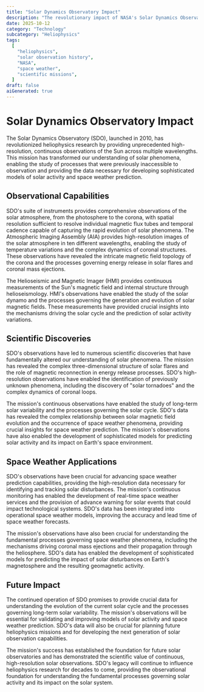 ```yaml
---
title: "Solar Dynamics Observatory Impact"
description: "The revolutionary impact of NASA's Solar Dynamics Observatory on heliophysics research, examining how high-resolution, continuous solar observations have transformed our understanding of solar phenomena."
date: 2025-10-12
category: "Technology"
subcategory: "Heliophysics"
tags:
  [
    "heliophysics",
    "solar observation history",
    "NASA",
    "space weather",
    "scientific missions",
  ]
draft: false
aiGenerated: true
---
```


# Solar Dynamics Observatory Impact

The Solar Dynamics Observatory (SDO), launched in 2010, has revolutionized heliophysics research by providing unprecedented high-resolution, continuous observations of the Sun across multiple wavelengths. This mission has transformed our understanding of solar phenomena, enabling the study of processes that were previously inaccessible to observation and providing the data necessary for developing sophisticated models of solar activity and space weather prediction.

## Observational Capabilities

SDO's suite of instruments provides comprehensive observations of the solar atmosphere, from the photosphere to the corona, with spatial resolution sufficient to resolve individual magnetic flux tubes and temporal cadence capable of capturing the rapid evolution of solar phenomena. The Atmospheric Imaging Assembly (AIA) provides high-resolution images of the solar atmosphere in ten different wavelengths, enabling the study of temperature variations and the complex dynamics of coronal structures. These observations have revealed the intricate magnetic field topology of the corona and the processes governing energy release in solar flares and coronal mass ejections.

The Helioseismic and Magnetic Imager (HMI) provides continuous measurements of the Sun's magnetic field and internal structure through helioseismology. HMI's observations have enabled the study of the solar dynamo and the processes governing the generation and evolution of solar magnetic fields. These measurements have provided crucial insights into the mechanisms driving the solar cycle and the prediction of solar activity variations.

## Scientific Discoveries

SDO's observations have led to numerous scientific discoveries that have fundamentally altered our understanding of solar phenomena. The mission has revealed the complex three-dimensional structure of solar flares and the role of magnetic reconnection in energy release processes. SDO's high-resolution observations have enabled the identification of previously unknown phenomena, including the discovery of "solar tornadoes" and the complex dynamics of coronal loops.

The mission's continuous observations have enabled the study of long-term solar variability and the processes governing the solar cycle. SDO's data has revealed the complex relationship between solar magnetic field evolution and the occurrence of space weather phenomena, providing crucial insights for space weather prediction. The mission's observations have also enabled the development of sophisticated models for predicting solar activity and its impact on Earth's space environment.

## Space Weather Applications

SDO's observations have been crucial for advancing space weather prediction capabilities, providing the high-resolution data necessary for identifying and tracking solar disturbances. The mission's continuous monitoring has enabled the development of real-time space weather services and the provision of advance warning for solar events that could impact technological systems. SDO's data has been integrated into operational space weather models, improving the accuracy and lead time of space weather forecasts.

The mission's observations have also been crucial for understanding the fundamental processes governing space weather phenomena, including the mechanisms driving coronal mass ejections and their propagation through the heliosphere. SDO's data has enabled the development of sophisticated models for predicting the impact of solar disturbances on Earth's magnetosphere and the resulting geomagnetic activity.

## Future Impact

The continued operation of SDO promises to provide crucial data for understanding the evolution of the current solar cycle and the processes governing long-term solar variability. The mission's observations will be essential for validating and improving models of solar activity and space weather prediction. SDO's data will also be crucial for planning future heliophysics missions and for developing the next generation of solar observation capabilities.

The mission's success has established the foundation for future solar observatories and has demonstrated the scientific value of continuous, high-resolution solar observations. SDO's legacy will continue to influence heliophysics research for decades to come, providing the observational foundation for understanding the fundamental processes governing solar activity and its impact on the solar system.
